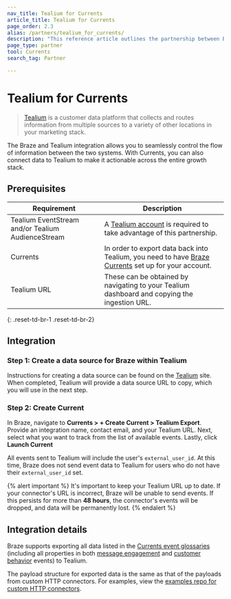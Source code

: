 ```yaml
---
nav_title: Tealium for Currents
article_title: Tealium for Currents
page_order: 2.3
alias: /partners/tealium_for_currents/
description: "This reference article outlines the partnership between Braze Currents and Tealium, a customer data platform that collects and routes information between sources in your marketing stack."
page_type: partner
tool: Currents
search_tag: Partner

---
```


# Tealium for Currents

> [Tealium](https://www.tealium.com) is a customer data platform that collects and routes information from multiple sources to a variety of other locations in your marketing stack.

The Braze and Tealium integration allows you to seamlessly control the flow of information between the two systems. With Currents, you can also connect data to Tealium to make it actionable across the entire growth stack. 

## Prerequisites

| Requirement | Description |
| ----------- | ----------- |
| Tealium EventStream and/or Tealium AudienceStream | A [Tealium account](https://my.tealiumiq.com/) is required to take advantage of this partnership. |
| Currents | In order to export data back into Tealium, you need to have [Braze Currents]({{site.baseurl}}/user_guide/data_and_analytics/braze_currents/#access-currents) set up for your account. |
| Tealium URL | These can be obtained by navigating to your Tealium dashboard and copying the ingestion URL.|
{: .reset-td-br-1 .reset-td-br-2}

## Integration

### Step 1: Create a data source for Braze within Tealium

Instructions for creating a data source can be found on the [Tealium](https://community.tealiumiq.com/t5/Customer-Data-Hub/Braze-Currents-Incoming-Webhook-Setup-Guide/ta-p/36303) site. When completed, Tealium will provide a data source URL to copy, which you will use in the next step.

### Step 2: Create Current

In Braze, navigate to **Currents > + Create Current > Tealium Export**. Provide an integration name, contact email, and your Tealium URL. Next, select what you want to track from the list of available events. Lastly, click **Launch Current**

All events sent to Tealium will include the user's `external_user_id`. At this time, Braze does not send event data to Tealium for users who do not have their `external_user_id` set.

{% alert important %}
It's important to keep your Tealium URL up to date. If your connector's URL is incorrect, Braze will be unable to send events. If this persists for more than **48 hours**, the connector's events will be dropped, and data will be permanently lost.
{% endalert %}

## Integration details

Braze supports exporting all data listed in the [Currents event glossaries]({{site.baseurl}}/user_guide/data_and_analytics/braze_currents) (including all properties in both [message engagement]({{site.baseurl}}/user_guide/data_and_analytics/braze_currents/event_glossary/message_engagement_events/) and [customer behavior]({{site.baseurl}}/user_guide/data_and_analytics/braze_currents/event_glossary/customer_behavior_events/) events) to Tealium.

The payload structure for exported data is the same as that of the payloads from custom HTTP connectors. For examples, view the [examples repo for custom HTTP connectors](https://github.com/Appboy/currents-examples/tree/master/sample-data/Custom%20HTTP/users/behaviors).